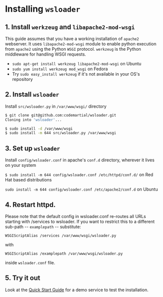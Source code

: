 # Installing `wsloader`

## 1. Install `werkzeug` and `libapache2-mod-wsgi`

This guide assumes that you have a working installation of `apache2` webserver. It uses `libapache2-mod-wsgi` module to enable python execution from `apache2` using the Python `WSGI` protocol. `werkzeug` is the Python middleware for handling WSGI requests.

   * `sudo apt-get install werkzeug libapache2-mod-wsgi` on Ubuntu
   * `sudo yum install werkzeug mod_wsgi` on Fedora
   * Try `sudo easy_install werkzeug` if it's not available in your OS's repository

## 2. Install `wsloader`

Install `src/wsloader.py` in `/var/www/wsgi/` directory

```sh
$ git clone git@github.com:codemartial/wsloader.git
Cloning into 'wsloader'...

$ sudo install -d /var/www/wsgi
$ sudo install -m 644 src/wsloader.py /var/www/wsgi
```


## 3. Set up `wsloader`

Install `config/wsloader.conf` in apache's `conf.d` directory,
wherever it lives on your system 

``$ sudo install -m 644 config/wsloader.conf /etc/httpd/conf.d/`` on Red Hat based distributions

``sudo install -m 644 config/wsloader.conf /etc/apache2/conf.d`` on Ubuntu

## 4. Restart httpd. 

Please note that the default config in wsloader.conf re-routes all URLs starting with /services to wsloader. If you want to restrict this to a different sub-path -- `examplepath` -- substitute:

`WSGIScriptAlias /services /var/www/wsgi/wsloader.py`

with

`WSGIScriptAlias /examplepath /var/www/wsgi/wsloader.py`

inside `wsloader.conf` file.

## 5. Try it out

Look at the [Quick Start Guide](example.md) for a demo service to test the installation.